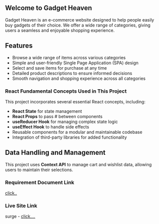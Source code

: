 ## Welcome to Gadget Heaven

Gadget Heaven is an e-commerce website designed to help people easily buy gadgets of their choice. We offer a wide range of categories, giving users a seamless and enjoyable shopping experience.

## Features

- Browse a wide range of items across various categories
- Simple and user-friendly Single Page Application (SPA) design
- Select and save items for purchase at any time
- Detailed product descriptions to ensure informed decisions
- Smooth navigation and shopping experience across all categories

### React Fundamental Concepts Used in This Project

This project incorporates several essential React concepts, including:

- **React State** for state management
- **React Props** to pass # between components
- **useReducer Hook** for managing complex state logic
- **useEffect Hook** to handle side effects
- Reusable components for a modular and maintainable codebase
- Integration of third-party libraries for added functionality

## Data Handling and Management

This project uses **Context API** to manage cart and wishlist data, allowing users to maintain their selections.

### Requirement Document Link

<a href="/public/Requerement Documents.pdf">click..</a>

### Live Site Link

surge - <a href="https://gadgetstudio-esshop.surge.sh/">click....</a>
